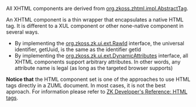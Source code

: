 

All XHTML components are derived from
[org.zkoss.zhtml.impl.AbstractTag](https://www.zkoss.org/javadoc/latest/zk/org/zkoss/zhtml/impl/AbstractTag.html).

An XHTML component is a thin wrapper that encapsulates a native HTML
tag. It is different to a XUL component or other none-native component
in several ways.

- By implementing the
  [org.zkoss.zk.ui.ext.RawId](https://www.zkoss.org/javadoc/latest/zk/org/zkoss/zk/ui/ext/RawId.html)
  interface, the universal identifier, <mp>getUuid</mp>, is the same as
  the identifier <mp>getId</mp>
- By implementing the
  [org.zkoss.zk.ui.ext.DynamicAttributes](https://www.zkoss.org/javadoc/latest/zk/org/zkoss/zk/ui/ext/DynamicAttributes.html)
  interface, all XHTML components support arbitrary attributes. In other
  words, any attribute name is legal (as long as the targeted browser
  supports)

**Notice that** the HTML component set is one of the approaches to use
HTML tags directly in a ZUML document. In most cases, it is not the best
approach. For information please refer to [ZK Developer's Reference: HTML tags]({{site.baseurl}}/zk_dev_ref/ui_patterns/html_tags).


